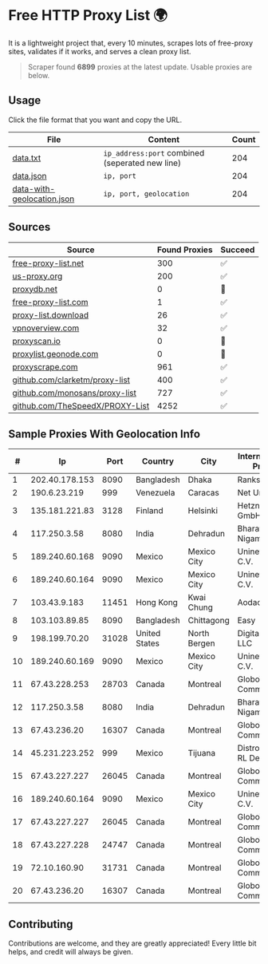 
# Free HTTP Proxy List 🌍

It is a lightweight project that, every 10 minutes, scrapes lots of free-proxy sites, validates if it works, and serves a clean proxy list.


> Scraper found **6899** proxies at the latest update. Usable proxies are below.

## Usage

Click the file format that you want and copy the URL.


|File|Content|Count|
|----|-------|-----|
|[data.txt](https://raw.githubusercontent.com/themiralay/Proxy-List-World/master/data.txt)|`ip_address:port` combined (seperated new line)|204|
|[data.json](https://raw.githubusercontent.com/themiralay/Proxy-List-World/master/data.json)|`ip, port`|204|
|[data-with-geolocation.json](https://raw.githubusercontent.com/themiralay/Proxy-List-World/master/data-with-geolocation.json)|`ip, port, geolocation`|204|

## Sources

|Source|Found Proxies|Succeed|
|------|-------------|-------|
|[free-proxy-list.net](https://free-proxy-list.net)|300|✅|
|[us-proxy.org](https://www.us-proxy.org)|200|✅|
|[proxydb.net](http://proxydb.net)|0|🚫|
|[free-proxy-list.com](https://free-proxy-list.com/?page=&port=&type%5B%5D=http&type%5B%5D=https&up_time=0&search=Search)|1|✅|
|[proxy-list.download](https://www.proxy-list.download/HTTP)|26|✅|
|[vpnoverview.com](https://vpnoverview.com/privacy/anonymous-browsing/free-proxy-servers)|32|✅|
|[proxyscan.io](https://www.proxyscan.io)|0|🚫|
|[proxylist.geonode.com](https://proxylist.geonode.com/api/proxy-list?limit=300&page=1&sort_by=lastChecked&sort_type=desc&protocols=http,https)|0|🚫|
|[proxyscrape.com](https://api.proxyscrape.com/v2/?request=displayproxies&protocol=http&timeout=10000&country=all&ssl=all&anonymity=all)|961|✅|
|[github.com/clarketm/proxy-list](https://raw.githubusercontent.com/clarketm/proxy-list/master/proxy-list-raw.txt)|400|✅|
|[github.com/monosans/proxy-list](https://raw.githubusercontent.com/monosans/proxy-list/main/proxies/http.txt)|727|✅|
|[github.com/TheSpeedX/PROXY-List](https://raw.githubusercontent.com/TheSpeedX/PROXY-List/master/http.txt)|4252|✅|


## Sample Proxies With Geolocation Info

|#|Ip|Port|Country|City|Internet Service Provider|
|-|--|----|-------|----|-------------------------|
|1|202.40.178.153|8090|Bangladesh|Dhaka|Ranks ITT|
|2|190.6.23.219|999|Venezuela|Caracas|Net Uno|
|3|135.181.221.83|3128|Finland|Helsinki|Hetzner Online GmbH|
|4|117.250.3.58|8080|India|Dehradun|Bharat Sanchar Nigam Ltd|
|5|189.240.60.168|9090|Mexico|Mexico City|Uninet S.A. de C.V.|
|6|189.240.60.164|9090|Mexico|Mexico City|Uninet S.A. de C.V.|
|7|103.43.9.183|11451|Hong Kong|Kwai Chung|Aodao Inc|
|8|103.103.89.85|8090|Bangladesh|Chittagong|Easy|
|9|198.199.70.20|31028|United States|North Bergen|DigitalOcean, LLC|
|10|189.240.60.169|9090|Mexico|Mexico City|Uninet S.A. de C.V.|
|11|67.43.228.253|28703|Canada|Montreal|GloboTech Communications|
|12|117.250.3.58|8080|India|Dehradun|Bharat Sanchar Nigam Ltd|
|13|67.43.236.20|16307|Canada|Montreal|GloboTech Communications|
|14|45.231.223.252|999|Mexico|Tijuana|Distrokom S De RL De CV|
|15|67.43.227.227|26045|Canada|Montreal|GloboTech Communications|
|16|189.240.60.164|9090|Mexico|Mexico City|Uninet S.A. de C.V.|
|17|67.43.227.227|26045|Canada|Montreal|GloboTech Communications|
|18|67.43.227.228|24747|Canada|Montreal|GloboTech Communications|
|19|72.10.160.90|31731|Canada|Montreal|GloboTech Communications|
|20|67.43.236.20|16307|Canada|Montreal|GloboTech Communications|



## Contributing

Contributions are welcome, and they are greatly appreciated! Every
little bit helps, and credit will always be given.

